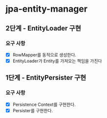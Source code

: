 # jpa-entity-manager

## 2단계 - EntityLoader 구현

### 요구 사항

- [X] RowMapper를 동적으로 생성한다.
- [X] EntityLoader가 Entity를 가져오는 책임을 가진다

## 1단계 - EntityPersister 구현

### 요구 사항

- [X] Persistence Context를 구현한다.
- [X] Persister를 구현한다.
